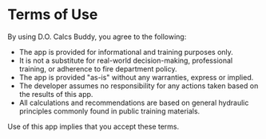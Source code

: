 # Terms of Use

By using D.O. Calcs Buddy, you agree to the following:

- The app is provided for informational and training purposes only.
- It is not a substitute for real-world decision-making, professional training, or adherence to fire department policy.
- The app is provided "as-is" without any warranties, express or implied.
- The developer assumes no responsibility for any actions taken based on the results of this app.
- All calculations and recommendations are based on general hydraulic principles commonly found in public training materials.

Use of this app implies that you accept these terms.